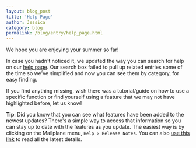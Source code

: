 ```yaml
---
layout: blog_post
title: 'Help Page'
author: Jessica
category: blog
permalink: /blog/entry/help_page.html
---
```


We hope you are enjoying your summer so far!

In case you hadn't noticed it, we updated the way you can search for help on our [help page](https://mailplaneapp.com/help). Our search box failed to pull up related entries some of the time so we've simplified and now you can see them by category, for easy finding.

If you find anything missing, wish there was a tutorial/guide on how to use a specific function or find yourself using a feature that we may not have highlighted before, let us know!

**Tip**: Did you know that you can see what features have been added to the newest updates? There's a simple way to access that information so you can stay up to date with the features as you update. The easiest way is by clicking on the Mailplane menu, `Help > Release Notes`. You can also [use this link](https://mailplaneapp.com/releases/mailplane3.html) to read all the latest details.